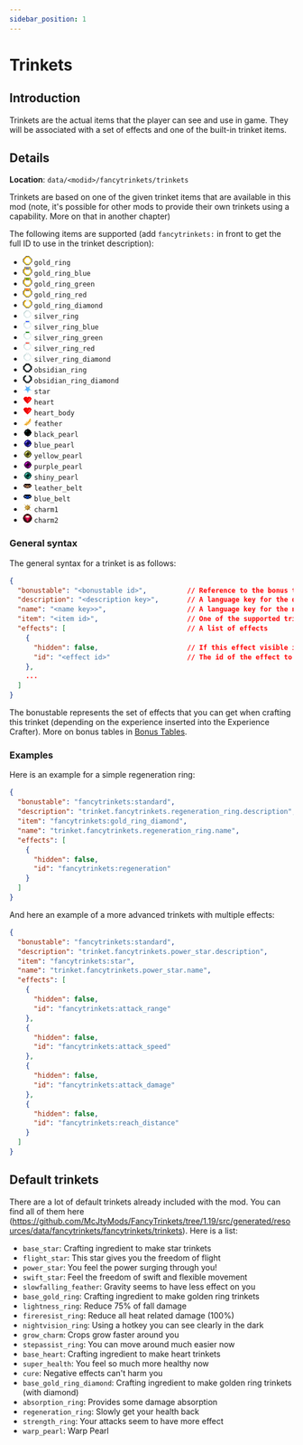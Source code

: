 ```yaml
---
sidebar_position: 1
---
```

# Trinkets

## Introduction

Trinkets are the actual items that the player can see and use in game.
They will be associated with a set of effects and one of the built-in
trinket items.

## Details

**Location**: `data/<modid>/fancytrinkets/trinkets`

Trinkets are based on one of the given trinket items that are available in this mod
(note, it's possible for other mods to provide their own trinkets using a
capability. More on that in another chapter)

The following items are supported (add `fancytrinkets:` in front to get the full ID
to use in the trinket description):

* ![icon](../../assets/fancytrinkets/trinkets/gold_ring.png) `gold_ring`
* ![icon](../../assets/fancytrinkets/trinkets/gold_ring_blue.png) `gold_ring_blue`
* ![icon](../../assets/fancytrinkets/trinkets/gold_ring_green.png) `gold_ring_green`
* ![icon](../../assets/fancytrinkets/trinkets/gold_ring_red.png) `gold_ring_red`
* ![icon](../../assets/fancytrinkets/trinkets/gold_ring_diamond.png) `gold_ring_diamond`
* ![icon](../../assets/fancytrinkets/trinkets/silver_ring.png) `silver_ring`
* ![icon](../../assets/fancytrinkets/trinkets/silver_ring_blue.png) `silver_ring_blue`
* ![icon](../../assets/fancytrinkets/trinkets/silver_ring_green.png) `silver_ring_green`
* ![icon](../../assets/fancytrinkets/trinkets/silver_ring_red.png) `silver_ring_red`
* ![icon](../../assets/fancytrinkets/trinkets/silver_ring_diamond.png) `silver_ring_diamond`
* ![icon](../../assets/fancytrinkets/trinkets/obsidian_ring.png) `obsidian_ring`
* ![icon](../../assets/fancytrinkets/trinkets/obsidian_ring_diamond.png) `obsidian_ring_diamond`
* ![icon](../../assets/fancytrinkets/trinkets/star.png) `star`
* ![icon](../../assets/fancytrinkets/trinkets/heart.png) `heart`
* ![icon](../../assets/fancytrinkets/trinkets/heart.png) `heart_body`
* ![icon](../../assets/fancytrinkets/trinkets/feather.png) `feather`
* ![icon](../../assets/fancytrinkets/trinkets/black_pearl.png) `black_pearl`
* ![icon](../../assets/fancytrinkets/trinkets/blue_pearl.png) `blue_pearl`
* ![icon](../../assets/fancytrinkets/trinkets/yellow_pearl.png) `yellow_pearl`
* ![icon](../../assets/fancytrinkets/trinkets/purple_pearl.png) `purple_pearl`
* ![icon](../../assets/fancytrinkets/trinkets/shiny_pearl.png) `shiny_pearl`
* ![icon](../../assets/fancytrinkets/trinkets/leather_belt.png) `leather_belt`
* ![icon](../../assets/fancytrinkets/trinkets/blue_belt.png) `blue_belt`
* ![icon](../../assets/fancytrinkets/trinkets/charm1.png) `charm1`
* ![icon](../../assets/fancytrinkets/trinkets/charm2.png) `charm2`


### General syntax

The general syntax for a trinket is as follows:

```json
{
  "bonustable": "<bonustable id>",          // Reference to the bonus table (see later)
  "description": "<description key>",       // A language key for the description of this trinket
  "name": "<name key>>",                    // A language key for the name of this trinket
  "item": "<item id>",                      // One of the supported trinket items (see above)
  "effects": [                              // A list of effects
    {
      "hidden": false,                      // If this effect visible in tooltip or not
      "id": "<effect id>"                   // The id of the effect to use
    },
    ...
  ]
}
```

The bonustable represents the set of effects that you can get when crafting this trinket
(depending on the experience inserted into the Experience Crafter). More on bonus tables
in [Bonus Tables](./bonus-tables.md).

### Examples

Here is an example for a simple regeneration ring:

```json
{
  "bonustable": "fancytrinkets:standard",
  "description": "trinket.fancytrinkets.regeneration_ring.description",
  "item": "fancytrinkets:gold_ring_diamond",
  "name": "trinket.fancytrinkets.regeneration_ring.name",
  "effects": [
    {
      "hidden": false,
      "id": "fancytrinkets:regeneration"
    }
  ]
}
```

And here an example of a more advanced trinkets with multiple effects:

```json
{
  "bonustable": "fancytrinkets:standard",
  "description": "trinket.fancytrinkets.power_star.description",
  "item": "fancytrinkets:star",
  "name": "trinket.fancytrinkets.power_star.name",
  "effects": [
    {
      "hidden": false,
      "id": "fancytrinkets:attack_range"
    },
    {
      "hidden": false,
      "id": "fancytrinkets:attack_speed"
    },
    {
      "hidden": false,
      "id": "fancytrinkets:attack_damage"
    },
    {
      "hidden": false,
      "id": "fancytrinkets:reach_distance"
    }
  ]
}
```

## Default trinkets

There are a lot of default trinkets already included with the mod. You can find all of them
here (https://github.com/McJtyMods/FancyTrinkets/tree/1.19/src/generated/resources/data/fancytrinkets/fancytrinkets/trinkets). Here is a list:

* `base_star`:  Crafting ingredient to make star trinkets
* `flight_star`: This star gives you the freedom of flight
* `power_star`: You feel the power surging through you!
* `swift_star`: Feel the freedom of swift and flexible movement
* `slowfalling_feather`: Gravity seems to have less effect on you
* `base_gold_ring`:  Crafting ingredient to make golden ring trinkets
* `lightness_ring`: Reduce 75% of fall damage
* `fireresist_ring`: Reduce all heat related damage (100%)
* `nightvision_ring`: Using a hotkey you can see clearly in the dark
* `grow_charm`: Crops grow faster around you
* `stepassist_ring`: You can move around much easier now
* `base_heart`:  Crafting ingredient to make heart trinkets
* `super_health`: You feel so much more healthy now
* `cure`: Negative effects can't harm you
* `base_gold_ring_diamond`:  Crafting ingredient to make golden ring trinkets (with diamond)
* `absorption_ring`: Provides some damage absorption
* `regeneration_ring`: Slowly get your health back
* `strength_ring`: Your attacks seem to have more effect
* `warp_pearl`: Warp Pearl
